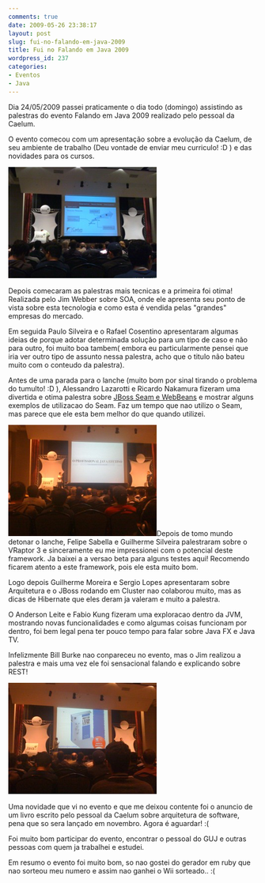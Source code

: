 ```yaml
---
comments: true
date: 2009-05-26 23:38:17
layout: post
slug: fui-no-falando-em-java-2009
title: Fui no Falando em Java 2009
wordpress_id: 237
categories:
- Eventos
- Java
---
```


Dia 24/05/2009 passei praticamente o dia todo (domingo) assistindo as palestras do evento Falando em Java 2009 realizado pelo pessoal da Caelum.

O evento comecou com um apresentação sobre a evolução da Caelum, de seu ambiente de trabalho (Deu vontade de enviar meu curriculo! :D ) e das novidades para os cursos. 

![img_0138](/images/2009/05/img_0138-300x225.jpg)

Depois comecaram as palestras mais tecnicas e a primeira foi otima! Realizada pelo Jim Webber sobre SOA, onde ele apresenta seu ponto de vista sobre esta tecnologia e como esta é vendida pelas "grandes" empresas do mercado.

Em seguida Paulo Silveira e o Rafael Cosentino apresentaram algumas ideias de porque adotar determinada solução para um tipo de caso e não para outro, foi muito boa tambem( embora eu particularmente pensei que iria ver outro tipo de assunto nessa palestra, acho que o titulo não bateu muito com o conteudo da palestra).

Antes de uma parada para o lanche (muito bom por sinal tirando o problema do tumulto! :D ), Alessandro Lazarotti e Ricardo Nakamura fizeram uma divertida e otima palestra sobre [JBoss Seam e WebBeans](http://www.caelum.com.br/falando-em-java/alazarroti_cv.html?height=300&width=300) e mostrar alguns exemplos de utilizacao do Seam. Faz um tempo que nao utilizo o Seam, mas parece que ele esta bem melhor do que quando utilizei.

![img_0145](/images/2009/05/img_0145-300x225.jpg)Depois de tomo mundo detonar o lanche, Felipe Sabella e Guilherme Silveira palestraram sobre o VRaptor 3 e sinceramente eu me impressionei com o potencial deste framework. Ja baixei a a versao beta para alguns testes aqui! Recomendo ficarem atento a este framework, pois ele esta muito bom.

Logo depois Guilherme Moreira e Sergio Lopes apresentaram sobre Arquitetura e o JBoss rodando em Cluster nao colaborou muito, mas as dicas de Hibernate que eles deram ja valeram e muito a palestra.

O Anderson Leite e Fabio Kung fizeram uma exploracao dentro da JVM, mostrando novas funcionalidades e como algumas coisas funcionam por dentro, foi bem legal pena ter pouco tempo para falar sobre Java FX e Java TV.

Infelizmente Bill Burke nao conpareceu no evento, mas o Jim realizou a palestra e mais uma vez ele foi sensacional falando e explicando sobre REST!

![img_0141](/images/2009/05/img_0141-300x225.jpg)

Uma novidade que vi no evento e que me deixou contente foi o anuncio de um livro escrito pelo pessoal da Caelum sobre arquitetura de software, pena que so sera lançado em novembro. Agora é aguardar! :(

Foi muito bom participar do evento, encontrar o pessoal do GUJ e outras pessoas com quem ja trabalhei e estudei.

Em resumo o evento foi muito bom, so nao gostei do gerador em ruby que nao sorteou meu numero e assim nao ganhei o Wii sorteado.. :(